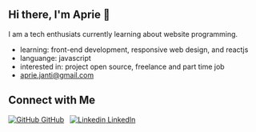 ## Hi there, I'm Aprie 👋

I am a tech enthusiats currently learning about website programming.
- learning: front-end development, responsive web design, and reactjs
- languange: javascript
- interested in: project open source, freelance and part time job
- aprie.janti@gmail.com


## Connect with Me
[![GitHub](https://i.stack.imgur.com/tskMh.png) GitHub](https://github.com/aprijanti)
&nbsp;
[![Linkedin](https://i.stack.imgur.com/gVE0j.png) LinkedIn](https://www.linkedin.com/in/aprijanti/)
